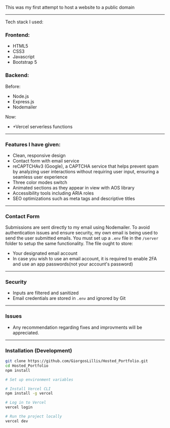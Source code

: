 This was my first attempt to host a website to a public domain

---

Tech stack I used:

### Frontend:

- HTML5
- CSS3
- Javascript
- Bootstrap 5

### Backend:

Before:

- Node.js
- Express.js
- Nodemailer

Now:

- +Vercel serverless functions

---

### Features I have given:

- Clean, responsive design
- Contact form with email service
- reCAPTCHAv3 (Google), a CAPTCHA service that helps prevent spam by analyzing user interactions without requiring user input, ensuring a seamless user experience
- Three color modes switch
- Animated sections as they appear in view with AOS library
- Accessibility tools including ARIA roles
- SEO optimizations such as meta tags and descriptive titles

---

### Contact Form

Submissions are sent directly to my email using Nodemailer. To avoid authentication issues and ensure security, my own email is being used to send the user submitted emails.
You must set up a `.env` file in the `/server` folder to setup the same functionality. The file ought to store:

- Your designated email account
- In case you wish to use an email account, it is required to enable 2FA and use an app passwords(not your account's password)

---

### Security

- Inputs are filtered and sanitized
- Email credentials are stored in `.env` and ignored by Git

---

### Issues

- Any recommendation regarding fixes and improvments will be appreciated.

---

### Installation (Development)

```bash
git clone https://github.com/GiorgosLillis/Hosted_Portfolio.git
cd Hosted_Portfolio
npm install

# Set up environment variables

# Install Vercel CLI
npm install -g vercel

# Log in to Vercel
vercel login

# Run the project locally
vercel dev

```
